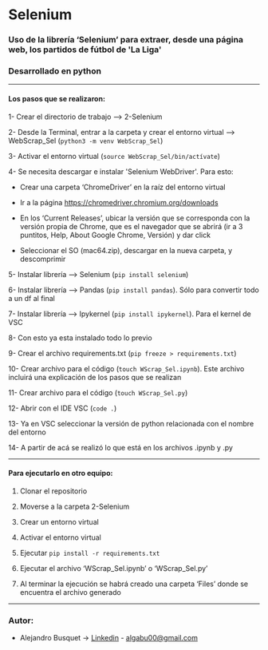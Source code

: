 # Selenium

### Uso de la librería ‘Selenium’ para extraer, desde una página web, los partidos de fútbol de 'La Liga'
### Desarrollado en python
-------
#### Los pasos que se realizaron:

1-	Crear el directorio de trabajo --> 2-Selenium
	
2-	Desde la Terminal, entrar a la carpeta y crear el entorno virtual --> WebScrap_Sel (`python3 -m venv WebScrap_Sel`)

3-	Activar el entorno virtual (`source WebScrap_Sel/bin/actívate`)

4-	Se necesita descargar e instalar 'Selenium WebDriver'. Para esto:

  *	Crear una carpeta ‘ChromeDriver’ en la raíz del entorno virtual

  *	Ir a la página https://chromedriver.chromium.org/downloads

  *	En los ‘Current Releases’, ubicar la versión que se corresponda con la versión propia de Chrome, que es el navegador que se abrirá (ir a 3 puntitos, Help, About Google Chrome, Versión) y dar click

  *	Seleccionar el SO (mac64.zip), descargar en la nueva carpeta, y descomprimir

5-	Instalar librería --> Selenium (`pip install selenium`)

6-	Instalar librería --> Pandas (`pip install pandas`). Sólo para convertir todo a un df al final

7-	Instalar librería --> Ipykernel (`pip install ipykernel`). Para el kernel de VSC

8-	Con esto ya esta instalado todo lo previo

9-	Crear el archivo requirements.txt (`pip freeze > requirements.txt`)

10-	Crear archivo para el código (`touch WScrap_Sel.ipynb`). Este archivo incluirá una explicación de los pasos que se realizan

11-	Crear archivo para el código (`touch WScrap_Sel.py`)

12-	Abrir con el IDE VSC (`code .`)

13-	Ya en VSC seleccionar la versión de python relacionada con el nombre del entorno

14-	A partir de acá se realizó lo que está en los archivos .ipynb y .py

-------

#### Para ejecutarlo en otro equipo:

1.	Clonar el repositorio

2.	Moverse a la carpeta 2-Selenium

3.	Crear un entorno virtual

4.	Activar el entorno virtual

5.	Ejecutar `pip install -r requirements.txt`

6.	Ejecutar el archivo ‘WScrap_Sel.ipynb’ o ‘WScrap_Sel.py’

7.	Al terminar la ejecución se habrá creado una carpeta ‘Files’ donde se encuentra el archivo generado

-------

### Autor:

* Alejandro Busquet -> [Linkedin](https://www.linkedin.com/in/alejandro-busquet/ "Linkedin") - algabu00@gmail.com

